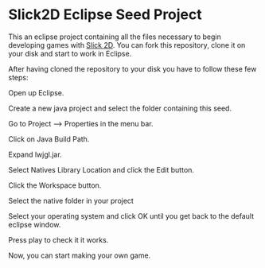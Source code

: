 # Slick2D Eclipse Seed Project
This an eclipse project containing all the files necessary to begin developing games with [Slick 2D](http://slick.ninjacave.com/). You can fork this repository, clone it on your disk and start to work in Eclipse.

After having cloned the repository to your disk you have to follow these few steps:

Open up Eclipse.

Create a new java project and select the folder containing this seed.

Go to Project --> Properties in the menu bar.

Click on Java Build Path.

Expand lwjgl.jar.

Select Natives Library Location and click the Edit button.

Click the Workspace button.

Select the native folder in your project

Select your operating system and click OK until you get back to the default eclipse window.

Press play to check it it works.

Now, you can start making your own game.
